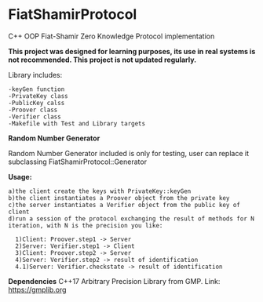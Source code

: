 # FiatShamirProtocol
C++ OOP Fiat-Shamir Zero Knowledge Protocol implementation

**This project was designed for learning purposes, its use in real systems is not recommended. This project is not updated regularly.**

Library includes:

	-keyGen function
	-PrivateKey class
	-PublicKey calss
	-Proover class
	-Verifier class
	-Makefile with Test and Library targets

**Random Number Generator**

Random Number Generator included is only for testing, user can replace it subclassing FiatShamirProtocol::Generator 

**Usage:**

	a)the client create the keys with PrivateKey::keyGen
	b)the client instantiates a Proover object from the private key
	c)the server instantiates a Verifier object from the public key of client
	d)run a session of the protocol exchanging the result of methods for N iteration, with N is the precision you like:

      1)Client: Proover.step1 -> Server
      2)Server: Verifier.step1 -> Client
      3)Client: Proover.step2 -> Server
      4)Server: Verifier.step2 -> result of identification
      4.1)Server: Verifier.checkstate -> result of identification
    
    
**Dependencies**
C++17
Arbitrary Precision Library from GMP.  Link: https://gmplib.org
